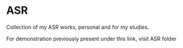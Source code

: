 # ASR

Collection of my ASR works, personal and for my studies.

For demonstration previously present under this link, visit ASR folder